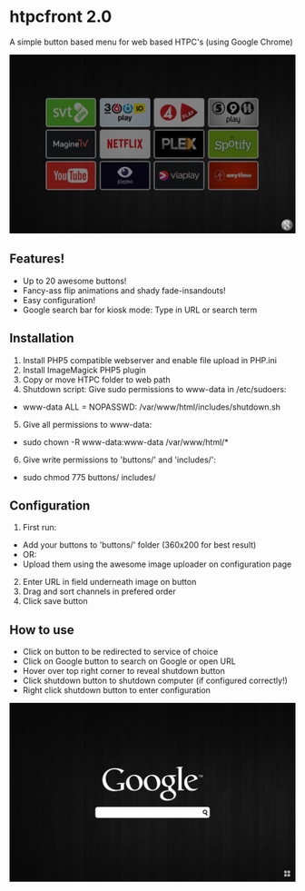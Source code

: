 # htpcfront 2.0
A simple button based menu for web based HTPC's (using Google Chrome)

![alt text][channels]

## Features!
- Up to 20 awesome buttons!
- Fancy-ass flip animations and shady fade-insandouts!
- Easy configuration!
- Google search bar for kiosk mode: Type in URL or search term

## Installation
1. Install PHP5 compatible webserver and enable file upload in PHP.ini
2. Install ImageMagick PHP5 plugin
3. Copy or move HTPC folder to web path
4. Shutdown script: Give sudo permissions to www-data in /etc/sudoers:
  - www-data ALL = NOPASSWD: /var/www/html/includes/shutdown.sh
5. Give all permissions to www-data:
  - sudo chown -R www-data:www-data /var/www/html/*
6. Give write permissions to 'buttons/' and 'includes/':
  - sudo chmod 775 buttons/ includes/

## Configuration
1. First run:
  - Add your buttons to 'buttons/' folder (360x200 for best result) 
  - OR:
  - Upload them using the awesome image uploader on configuration page

2. Enter URL in field underneath image on button
3. Drag and sort channels in prefered order
4. Click save button

## How to use
* Click on button to be redirected to service of choice
* Click on Google button to search on Google or open URL
* Hover over top right corner to reveal shutdown button
* Click shutdown button to shutdown computer (if configured correctly!)
* Right click shutdown button to enter configuration

![alt text][google]

[channels]: https://github.com/thanius/htpcfront/blob/master/channels.png "Screenshot of channels (default) page"
[google]: https://github.com/thanius/htpcfront/blob/master/google.png "Screenshot of Google search page"
